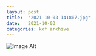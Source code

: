 ```yaml
---
layout:	post
title:	"2021-10-03-141807.jpg"
date:	2021-10-03
categories:	kof archive
---
```


![Image Alt](https://k0f.github.io/assets/2021-10-03-141807.jpg)
